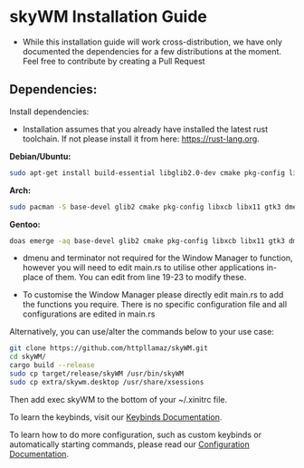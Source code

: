# skyWM Installation Guide

* While this installation guide will work cross-distribution, we have only documented the dependencies for a few distributions at the moment. Feel free to contribute by creating a Pull Request

## Dependencies:

Install dependencies:

* Installation assumes that you already have installed the latest rust toolchain. If not please install it from here: https://rust-lang.org.

**Debian/Ubuntu:**

```sh
sudo apt-get install build-essential libglib2.0-dev cmake pkg-config libxcb-randr0-dev libxcb-xtest0-dev libxcb-xinerama0-dev libxcb-shape0-dev libxcb-xkb-dev libx11-dev libgtk-3-dev dmenu terminator
```

**Arch:**
```sh
sudo pacman -S base-devel glib2 cmake pkg-config libxcb libx11 gtk3 dmenu terminator
```

**Gentoo:**
```sh
doas emerge -aq base-devel glib2 cmake pkg-config libxcb libx11 gtk3 dmenu terminator
```


* dmenu and terminator not required for the Window Manager to function, however you will need to edit main.rs to utilise other applications in-place of them. You can edit from line 19-23 to modify these.

* To customise the Window Manager please directly edit main.rs to add the functions you require. There is no specific configuration file and all configurations are edited in main.rs

Alternatively, you can use/alter the commands below to your use case:

```sh
git clone https://github.com/httpllamaz/skyWM.git
cd skyWM/
cargo build --release
sudo cp target/release/skyWM /usr/bin/skyWM
sudo cp extra/skywm.desktop /usr/share/xsessions
```
Then add exec skyWM to the bottom of your ~/.xinitrc file.

To learn the keybinds, visit our [Keybinds Documentation](https://github.com/MrBeeBenson/skyWM/blob/main/docs/keybinds.md).

To learn how to do more configuration, such as custom keybinds or automatically starting commands, please read our [Configuration Documentation](https://github.com/MrBeeBenson/skyWM/blob/main/docs/configure.md).
